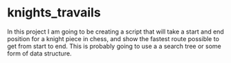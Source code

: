 # knights_travails

In this project I am going to be creating a script that will take a start and end position for a knight piece in chess, and show the fastest route possible to get from start to end. This is probably going to use a a search tree or some form of data structure. 